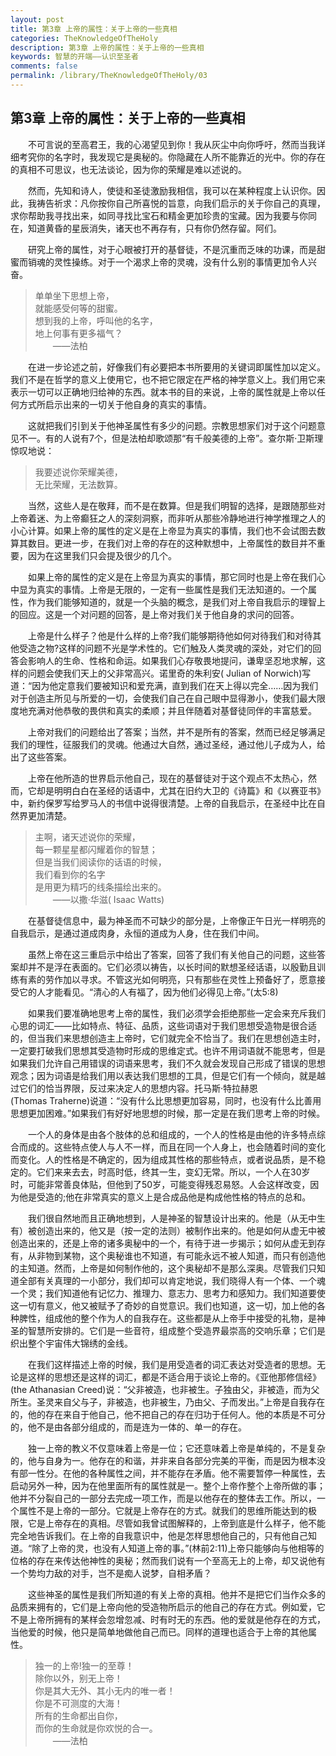 ```yaml
---
layout: post
title: 第3章 上帝的属性：关于上帝的一些真相
categories: TheKnowledgeOfTheHoly
description: 第3章 上帝的属性：关于上帝的一些真相
keywords: 智慧的开端——认识至圣者
comments: false
permalink: /library/TheKnowledgeOfTheHoly/03
---
```


## 第3章 上帝的属性：关于上帝的一些真相

&emsp;&emsp;不可言说的至高君王，我的心渴望见到你！我从灰尘中向你呼吁，然而当我详细考究你的名字时，我发现它是奥秘的。你隐藏在人所不能靠近的光中。你的存在的真相不可思议，也无法谈论，因为你的荣耀是难以述说的。

&emsp;&emsp;然而，先知和诗人，使徒和圣徒激励我相信，我可以在某种程度上认识你。因此，我祷告祈求：凡你按你自己所喜悦的旨意，向我们启示的关于你自己的真理，求你帮助我寻找出来，如同寻找比宝石和精金更加珍贵的宝藏。因为我要与你同在，知道黄昏的星辰消失，诸天也不再存有，只有你仍然存留。阿们。

&emsp;&emsp;研究上帝的属性，对于心眼被打开的基督徒，不是沉重而乏味的功课，而是甜蜜而销魂的灵性操练。对于一个渴求上帝的灵魂，没有什么别的事情更加令人兴奋。

> 单单坐下思想上帝，<br>
> 就能感受何等的甜蜜。<br>
> 想到我的上帝，呼叫他的名字，<br>
> 地上何事有更多福气？<br>
> &emsp;&emsp;——法柏

&emsp;&emsp;在进一步论述之前，好像我们有必要把本书所要用的关键词即属性加以定义。我们不是在哲学的意义上使用它，也不把它限定在严格的神学意义上。我们用它来表示一切可以正确地归给神的东西。就本书的目的来说，上帝的属性就是上帝以任何方式所启示出来的一切关于他自身的真实的事情。

&emsp;&emsp;这就把我们引到关于他神圣属性有多少的问题。宗教思想家们对于这个问题意见不一。有的人说有7个，但是法柏却歌颂那“有千般美德的上帝”。查尔斯·卫斯理惊叹地说：

> 我要述说你荣耀美德，<br>
> 无比荣耀，无法数算。

&emsp;&emsp;当然，这些人是在敬拜，而不是在数算。但是我们明智的选择，是跟随那些对上帝着迷、为上帝癫狂之人的深刻洞察，而非听从那些冷静地进行神学推理之人的小心计算。如果上帝的属性的定义是在上帝显为真实的事情，我们也不会试图去数算其数目。更进一步，在我们对上帝的存在的这种默想中，上帝属性的数目并不重要，因为在这里我们只会提及很少的几个。

&emsp;&emsp;如果上帝的属性的定义是在上帝显为真实的事情，那它同时也是上帝在我们心中显为真实的事情。上帝是无限的，一定有一些属性是我们无法知道的。一个属性，作为我们能够知道的，就是一个头脑的概念，是我们对上帝自我启示的理智上的回应。这是一个对问题的回答，是上帝对我们关于他自身的求问的回答。

&emsp;&emsp;上帝是什么样子？他是什么样的上帝?我们能够期待他如何对待我们和对待其他受造之物?这样的问题不光是学术性的。它们触及人类灵魂的深处，对它们的回答会影响人的生命、性格和命运。如果我们心存敬畏地提问，谦卑坚忍地求解，这样的问题会使我们天上的父非常高兴。诺里奇的朱利安( Julian of Norwich)写道：“因为他定意我们要被知识和爱充满，直到我们在天上得以完全……因为我们对于创造主所见与所爱的一切，会使我们自己在自己眼中显得渺小，使我们最大限度地充满对他恭敬的畏供和真实的柔顺；并且伴随着对基督徒同伴的丰富慈爱。

&emsp;&emsp;上帝对我们的问题给出了答案；当然，并不是所有的答案，然而已经足够满足我们的理性，征服我们的灵魂。他通过大自然，通过圣经，通过他儿子成为人，给出了这些答案。

&emsp;&emsp;上帝在他所造的世界启示他自己，现在的基督徒对于这个观点不太热心，然而，它却是明明白白在圣经的话语中，尤其在旧约大卫的《诗篇》和《以赛亚书》中，新约保罗写给罗马人的书信中说得很清楚。上帝的自我启示，在圣经中比在自然界更加清楚。

> 主啊，诸天述说你的荣耀，<br>
> 每一颗星星都闪耀着你的智慧；<br>
> 但是当我们阅读你的话语的时候，<br>
> 我们看到你的名字<br>
> 是用更为精巧的线条描绘出来的。<br>
> &emsp;&emsp;——以撒·华滋( Isaac Watts)

&emsp;&emsp;在基督徒信息中，最为神圣而不可缺少的部分是，上帝像正午日光一样明亮的自我启示，是通过道成肉身，永恒的道成为人身，住在我们中间。

&emsp;&emsp;虽然上帝在这三重启示中给出了答案，回答了我们有关他自己的问题，这些答案却并不是浮在表面的。它们必须以祷告，以长时间的默想圣经话语，以殷勤且训练有素的劳作加以寻求。不管这光如何明亮，只有那些在灵性上预备好了，愿意接受它的人才能看见。“清心的人有福了，因为他们必得见上帝。”(太5:8)

&emsp;&emsp;如果我们要准确地思考上帝的属性，我们必须学会拒绝那些一定会来充斥我们心思的词汇——比如特点、特征、品质，这些词语对于我们思想受造物是很合适的，但当我们来思想创造主上帝时，它们就完全不恰当了。我们在思想创造主时，一定要打破我们思想其受造物时形成的思维定式。也许不用词语就不能思考，但是如果我们允许自己用错误的词语来思考，我们不久就会发现自己形成了错误的思想观念；因为词语是给我们用以表达我们思想的工具，但是它们有一个倾向，就是越过它们的恰当界限，反过来决定人的思想内容。托马斯·特拉赫恩(Thomas Traherne)说道：“没有什么比思想更加容易，同时，也没有什么比善用思想更加困难。”如果我们有好好地思想的时候，那一定是在我们思考上帝的时候。

&emsp;&emsp;一个人的身体是由各个肢体的总和组成的，一个人的性格是由他的许多特点综合而成的。这些特点使人与人不一样，而且在同一个人身上，也会随着时间的变化而变化。人的性格是不确定的，因为组成其性格的那些特点，或者说品质，是不稳定的。它们来来去去，时高时低，终其一生，变幻无常。所以，一个人在30岁时，可能非常善良体贴，但他到了50岁，可能变得残忍易怒。人会这样改变，因为他是受造的;他在非常真实的意义上是合成品他是构成他性格的特点的总和。

&emsp;&emsp;我们很自然地而且正确地想到，人是神圣的智慧设计出来的。他是（从无中生有）被创造出来的，他又是（按一定的法则）被制作出来的。他是如何从虚无中被创造出来的，还是上帝的诸多奥秘中的一个，有待于进一步揭示；如何从虚无到存有，从非物到某物，这个奥秘谁也不知道，有可能永远不被人知道，而只有创造他的主知道。然而，上帝是如何制作他的，这个奥秘却不是那么深奥。尽管我们只知道全部有关真理的一小部分，我们却可以肯定地说，我们晓得人有一个体、一个魂一个灵；我们知道他有记忆力、推理力、意志力、思考力和感知力。我们知道要使这一切有意义，他又被赋予了奇妙的自觉意识。我们也知道，这一切，加上他的各种脾性，组成他的整个作为人的自我存在。这些都是从上帝手中接受的礼物，是神圣的智慧所安排的。它们是一些音符，组成整个受造界最崇高的交响乐章；它们是织出整个宇宙伟大锦绣的金线。

&emsp;&emsp;在我们这样描述上帝的时候，我们是用受造者的词汇表达对受造者的思想。无论是这样的思想还是这样的词汇，都是不适合用于谈论上帝的。《亚他那修信经》(the Athanasian Creed)说：“父非被造，也非被生。子独由父，非被造，而为父所生。圣灵来自父与子，非被造，也非被生，乃由父、子而发出。”上帝是自我存在的，他的存在来自于他自己，他不把自己的存在归功于任何人。他的本质是不可分的，他不是由各部分组成的，而是连为一体的、单一的存在。

&emsp;&emsp;独一上帝的教义不仅意味着上帝是一位；它还意味着上帝是单纯的，不是复杂的，他与自身为一。他存在的和谐，并非来自各部分完美的平衡，而是因为根本没有部一性分。在他的各种属性之间，并不能存在矛盾。他不需要暂停一种属性，去启动另外一种，因为在他里面所有的属性就是一。整个上帝作整个上帝所做的事；他并不分裂自己的一部分去完成一项工作，而是以他存在的整体去工作。所以，一个属性不是上帝的一部分。它就是上帝存在的方式。就我们的思维所能达到的极限，它是上帝存在的真相。尽管如我曾试图解释的，上帝到底是什么样子，他不能完全地告诉我们。在上帝的自我意识中，他是怎样思想他自己的，只有他自己知道。“除了上帝的灵，也没有人知道上帝的事。”(林前2:11)上帝只能够向与他相等的位格的存在来传达他神性的奥秘；然而我们说有一个至高无上的上帝，却又说他有一个势均力敌的对手，岂不是痴人说梦，自相矛盾？

&emsp;&emsp;这些神圣的属性是我们所知道的有关上帝的真相。他并不是把它们当作众多的品质来拥有的，它们是上帝向他的受造物所启示的他自己的存在方式。例如爱，它不是上帝所拥有的某样会忽增忽减、时有时无的东西。他的爱就是他存在的方式，当他爱的时候，他只是简单地做他自己而已。同样的道理也适合于上帝的其他属性。

> 独一的上帝!独一的至尊！<br>
> 除你以外，别无上帝！<br>
> 你是其大无外、其小无内的唯一者！<br>
> 你是不可测度的大海！<br>
> 所有的生命都出自你，<br>
> 而你的生命就是你欢悦的合一。<br>
> &emsp;&emsp;——法柏
